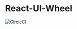 # React-UI-Wheel

[![CircleCI](https://circleci.com/gh/bingzhe/React-UI-Wheel.svg?style=svg)](https://circleci.com/gh/bingzhe/React-UI-Wheel)